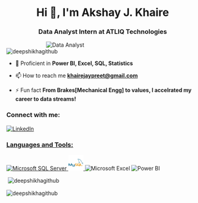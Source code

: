 <h1 align="center">Hi 👋, I'm Akshay J. Khaire</h1>
<h3 align="center">Data Analyst Intern at ATLIQ Technologies</h3>
<img align="right" alt="Data Analyst" width="400" src="https://uploads-ssl.webflow.com/5c19100c2b50073e6ee69da1/60d34f3b422c048fb72cb925_Analyze.gif">

<p align="left"> <img src="https://komarev.com/ghpvc/?username=deepshikhagithub&label=Profile%20views&color=0e75b6&style=flat" alt="deepshikhagithub" /> </p>

- 🌱 Proficient in **Power BI, Excel, SQL, Statistics**

- 📫 How to reach me **khairejaypreet@gmail.com**

- ⚡ Fun fact **From Brakes[Mechanical Engg] to values, I accelrated my career to data streams!**

<h3 align="left">Connect with me:</h3>
<p align="left">
    <a href="www.linkedin.com/in/akshay-khaire" target="blank">
        <img align="center" src="https://img.icons8.com/color/48/000000/linkedin.png" alt="LinkedIn" width="40" height="40" />
   </p>

<h3 align="left">Languages and Tools:</h3>
<p align="left"> 
    <a href="https://www.microsoft.com/en-us/sql-server" target="_blank" rel="noreferrer"> 
        <img src="https://www.svgrepo.com/show/303229/microsoft-sql-server-logo.svg" alt="Microsoft SQL Server" width="40" height="40"/> 
    </a> 
    <a href="https://www.mysql.com/" target="_blank" rel="noreferrer"> 
        <img src="https://raw.githubusercontent.com/devicons/devicon/master/icons/mysql/mysql-original-wordmark.svg" alt="MySQL" width="40" height="40"/> 
    </a>
    <img src="https://img.icons8.com/color/48/000000/microsoft-excel-2019--v1.png" alt="Microsoft Excel" width="40" height="40"/>
    <img src="https://img.icons8.com/color/48/000000/power-bi.png" alt="Power BI" width="40" height="40"/>
</p>

<p>&nbsp;<img align="center" src="https://github-readme-stats.vercel.app/api?username=deepshikhagithub&show_icons=true&locale=en" alt="deepshikhagithub" /></p>

<p><img align="center" src="https://github-readme-streak-stats.herokuapp.com/?user=deepshikhagithub&" alt="deepshikhagithub" /></p>
